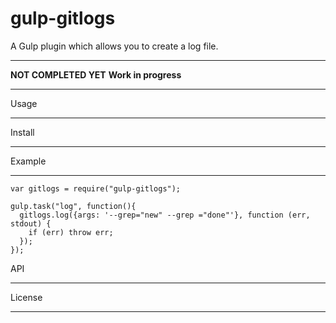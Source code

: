 # gulp-gitlogs
A Gulp plugin which allows you to create a log file. 
_________________________________________________________________________________
**NOT COMPLETED YET**
**Work in progress**
_________________________________________________________________________________

Usage
_________________________________________________________________________________
Install
_________________________________________________________________________________
Example
_________________________________________________________________________________
```
var gitlogs = require("gulp-gitlogs");

gulp.task("log", function(){
  gitlogs.log({args: '--grep="new" --grep ="done"'}, function (err, stdout) {
    if (err) throw err;
  });
});
```

API
_________________________________________________________________________________

License
_________________________________________________________________________________
